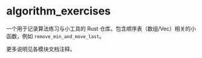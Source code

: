 # algorithm_exercises

一个用于记录算法练习与小工具的 Rust 仓库。包含顺序表（数组/Vec）相关的小函数，例如 `remove_min_and_move_last`。 

更多说明见各模块文档注释。
